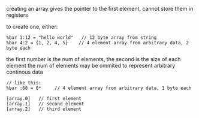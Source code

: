 creating an array gives the pointer to the first element, cannot store them in registers  

to create one, either:
```
%bar 1:12 = "hello world"   // 12 byte array from string
%bar 4:2 = {1, 2, 4, 5}    // 4 element array from arbitrary data, 2 byte each
```

the first number is the num of elements, the second is the size of each element
the num of elements may be ommited to represent arbitrary continous data
```
// like this:
%bar :68 = 0*     // 4 element array from arbitrary data, 1 byte each
```

```
[array.0]   // first element
[array.1]   // second element
[array.2]   // third element
```
